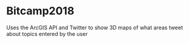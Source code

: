 # Bitcamp2018

Uses the ArcGIS API and Twitter to show 3D maps of what areas tweet about topics entered by the user